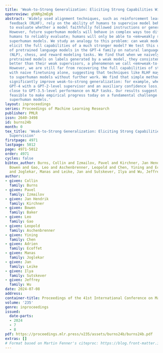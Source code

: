 ```yaml
---
title: 'Weak-to-Strong Generalization: Eliciting Strong Capabilities With Weak Supervision'
openreview: ghNRg2mEgN
abstract: 'Widely used alignment techniques, such as reinforcement learning from human
  feedback (RLHF), rely on the ability of humans to supervise model behavior—for example,
  to evaluate whether a model faithfully followed instructions or generated safe outputs.
  However, future superhuman models will behave in complex ways too difficult for
  humans to reliably evaluate; humans will only be able to <em>weakly supervise</em>
  superhuman models. We study an analogy to this problem: can weak model supervision
  elicit the full capabilities of a much stronger model? We test this using a range
  of pretrained language models in the GPT-4 family on natural language processing
  (NLP), chess, and reward modeling tasks. We find that when we naively finetune strong
  pretrained models on labels generated by a weak model, they consistently perform
  better than their weak supervisors, a phenomenon we call <em>weak-to-strong generalization</em>.
  However, we are still far from recovering the full capabilities of strong models
  with naive finetuning alone, suggesting that techniques like RLHF may scale poorly
  to superhuman models without further work. We find that simple methods can often
  significantly improve weak-to-strong generalization: for example, when finetuning
  GPT-4 with a GPT-2-level supervisor and an auxiliary confidence loss, we can recover
  close to GPT-3.5-level performance on NLP tasks. Our results suggest that it is
  feasible to make empirical progress today on a fundamental challenge of aligning
  superhuman models.'
layout: inproceedings
series: Proceedings of Machine Learning Research
publisher: PMLR
issn: 2640-3498
id: burns24b
month: 0
tex_title: 'Weak-to-Strong Generalization: Eliciting Strong Capabilities With Weak
  Supervision'
firstpage: 4971
lastpage: 5012
page: 4971-5012
order: 4971
cycles: false
bibtex_author: Burns, Collin and Izmailov, Pavel and Kirchner, Jan Hendrik and Baker,
  Bowen and Gao, Leo and Aschenbrenner, Leopold and Chen, Yining and Ecoffet, Adrien
  and Joglekar, Manas and Leike, Jan and Sutskever, Ilya and Wu, Jeffrey
author:
- given: Collin
  family: Burns
- given: Pavel
  family: Izmailov
- given: Jan Hendrik
  family: Kirchner
- given: Bowen
  family: Baker
- given: Leo
  family: Gao
- given: Leopold
  family: Aschenbrenner
- given: Yining
  family: Chen
- given: Adrien
  family: Ecoffet
- given: Manas
  family: Joglekar
- given: Jan
  family: Leike
- given: Ilya
  family: Sutskever
- given: Jeffrey
  family: Wu
date: 2024-07-08
address:
container-title: Proceedings of the 41st International Conference on Machine Learning
volume: '235'
genre: inproceedings
issued:
  date-parts:
  - 2024
  - 7
  - 8
pdf: https://proceedings.mlr.press/v235/assets/burns24b/burns24b.pdf
extras: []
# Format based on Martin Fenner's citeproc: https://blog.front-matter.io/posts/citeproc-yaml-for-bibliographies/
---
```

